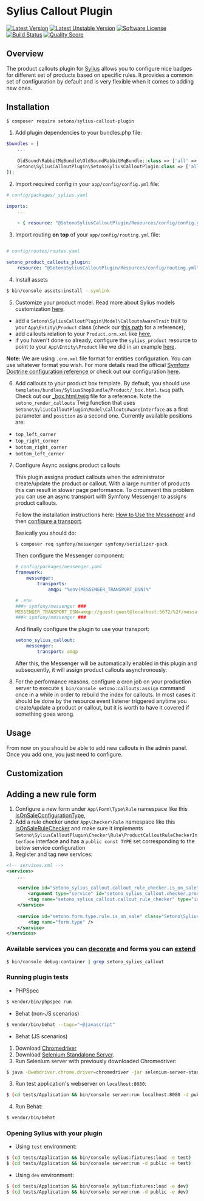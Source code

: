 # Sylius Callout Plugin

[![Latest Version][ico-version]][link-packagist]
[![Latest Unstable Version][ico-unstable-version]][link-packagist]
[![Software License][ico-license]](LICENSE)
[![Build Status][ico-travis]][link-travis]
[![Quality Score][ico-code-quality]][link-code-quality]

## Overview

The product callouts plugin for [Sylius](https://sylius.com/) allows you to configure nice badges for different set of products
based on specific rules. It provides a common set of configuration by default and is very flexible when it comes to adding new ones.

## Installation
```bash
$ composer require setono/sylius-callout-plugin
```
    
1. Add plugin dependencies to your bundles.php file:
```php
$bundles = [
    ...
    
    OldSound\RabbitMqBundle\OldSoundRabbitMqBundle::class => ['all' => true],
    Setono\SyliusCalloutPlugin\SetonoSyliusCalloutPlugin:class => ['all' => true],
]);
```

2. Import required config in your `app/config/config.yml` file:
```yaml
# config/packages/_sylius.yaml

imports:
    ...
    
    - { resource: "@SetonoSyliusCalloutPlugin/Resources/config/config.yml" }
```

3. Import routing **on top** of your `app/config/routing.yml` file:
```yaml

# config/routes/routes.yaml

setono_product_callouts_plugin:
    resource: "@SetonoSyliusCalloutPlugin/Resources/config/routing.yml"
```

4. Install assets
```bash
$ bin/console assets:install --symlink
```

5. Customize your product model. Read more about Sylius models customization [here](https://docs.sylius.com/en/latest/customization/model.html).
- add a `Setono\SyliusCalloutPlugin\Model\CalloutsAwareTrait` trait to your `App\Entity\Product` class (check our [this path](tests/Application/src) for a reference),
- add callouts relation to your `Product.orm.xml` like [here](tests/Application/src/Resources/config/doctrine),
- if you haven't done so already, configure the `sylius_product` resource to point to your `App\Entity\Product` like we 
did in an example [here](tests/Application/src/Resources/config/resources.yml).

**Note:** We are using `.orm.xml` file format for entities configuration. You can use whatever format you wish. For more details
read the official [Symfony Doctrine configuration reference](https://symfony.com/doc/current/reference/configuration/doctrine.html) or
check out our configuration [here](tests/Application/config/packages/doctrine.yaml).

6. Add callouts to your product box template. By default, you should use `templates/bundles/SyliusShopBundle/Product/_box.html.twig` 
path. Check out our [_box.html.twig](tests/Application/templates/bundles/SyliusShopBundle/Product/_box.html.twig) file for a reference.
Note the `setono_render_callouts` Twig function that uses `Setono\SyliusCalloutPlugin\Model\CalloutsAwareInterface` as a first parameter
and `position` as a second one. 
Currently available positions are:
* `top_left_corner`
* `top_right_corner`
* `bottom_right_corner`
* `bottom_left_corner`

7. Configure Async assigns product callouts

    This plugin assigns product callouts when the administrator create/update the product or callout. With a large number of products this can result in slower page performance. To circumvent this problem you can use an async transport with Symfony Messenger to assigns product callouts.
    
    Follow the installation instructions here: [How to Use the Messenger](https://symfony.com/doc/current/messenger.html) and then [configure a transport](https://symfony.com/doc/current/messenger.html#transports).
    
    Basically you should do:
    ```bash
    $ composer req symfony/messenger symfony/serializer-pack
    ```
    
    Then configure the Messenger component:
    ```yaml
    # config/packages/messenger.yaml
    framework:
        messenger:
            transports:
                amqp: "%env(MESSENGER_TRANSPORT_DSN)%"
    ```
    
    ```yaml
    # .env
    ###> symfony/messenger ###
    MESSENGER_TRANSPORT_DSN=amqp://guest:guest@localhost:5672/%2f/messages
    ###< symfony/messenger ###
    ```
    
    And finally configure the plugin to use your transport:
    
    ```yaml
    setono_sylius_callout:
        messenger:
            transport: amqp
    ```
    
    After this, the Messenger will be automatically enabled in this plugin and subsequently, it will assign product callouts asynchronously.

8. For the performance reasons, configure a cron job on your production server to execute `$ bin/console setono:callouts:assign` command 
once in a while in order to rebuild the index for callouts. In most cases it should be done by the resource event listener
triggered anytime you create/update a product or callout, but it is worth to have it covered if something goes wrong.

## Usage

From now on you should be able to add new callouts in the admin panel. Once you add one, you just need to configure.

## Customization

Adding a new rule form
----------------------

1. Configure a new form under `App\Form\Type\Rule` namespace like this [IsOnSaleConfigurationType](src/Form/Type/Rule/IsOnSaleConfigurationType.php),
2. Add a rule checker under `App\Checker\Rule` namespace like this [IsOnSaleRuleChecker](src/Checker/Rule/IsOnSaleRuleChecker.php) and
make sure it implements `Setono\SyliusCalloutPlugin\Checker\Rule\ProductCalloutRuleCheckerInterface` interface and has a `public const TYPE` 
set corresponding to the below service configuration 
3. Register and tag new services:
```xml
<!-- services.xml -->
<services>
    ...
    
    <service id="setono_sylius_callout.callout_rule_checker.is_on_sale" class="Setono\SyliusCalloutPlugin\Checker\Rule\IsOnSaleRuleChecker">
        <argument type="service" id="setono_sylius_callout.checker.product_promotion" />
        <tag name="setono_sylius_callout.callout_rule_checker" type="is_on_sale" label="setono_sylius_callout.ui.is_on_sale" form-type="Setono\SyliusCalloutPlugin\Form\Type\Rule\IsOnSaleConfigurationType" />
    </service>
    
    <service id="setono.form.type.rule.is_on_sale" class="Setono\SyliusCalloutPlugin\Form\Type\Rule\IsOnSaleConfigurationType">
        <tag name="form.type" />
    </service>
</services>
```
 
### Available services you can [decorate](https://symfony.com/doc/current/service_container/service_decoration.html) and forms you can [extend](http://symfony.com/doc/current/form/create_form_type_extension.html)

```bash
$ bin/console debug:container | grep setono_sylius_callout
```

### Running plugin tests

- PHPSpec
```bash
$ vendor/bin/phpspec run
```

- Behat (non-JS scenarios)
```bash
$ vendor/bin/behat --tags="~@javascript"
```

- Behat (JS scenarios)
1. Download [Chromedriver](https://sites.google.com/a/chromium.org/chromedriver/)
2. Download [Selenium Standalone Server](https://www.seleniumhq.org/download/).
2. Run Selenium server with previously downloaded Chromedriver:
```bash
$ java -Dwebdriver.chrome.driver=chromedriver -jar selenium-server-standalone.jar
```

3. Run test application's webserver on `localhost:8080`:
```bash
$ (cd tests/Application && bin/console server:run localhost:8080 -d public -e test)
```

4. Run Behat:
```bash
$ vendor/bin/behat
```

### Opening Sylius with your plugin

- Using `test` environment:
```bash
$ (cd tests/Application && bin/console sylius:fixtures:load -e test)
$ (cd tests/Application && bin/console server:run -d public -e test)
```

- Using `dev` environment:
```bash
$ (cd tests/Application && bin/console sylius:fixtures:load -e dev)
$ (cd tests/Application && bin/console server:run -d public -e dev)
```

[ico-version]: https://poser.pugx.org/setono/sylius-callouts-plugin/v/stable
[ico-unstable-version]: https://poser.pugx.org/setono/sylius-callouts-plugin/v/unstable
[ico-license]: https://poser.pugx.org/setono/sylius-callouts-plugin/license
[ico-travis]: https://travis-ci.org/Setono/SyliusCalloutsPlugin.svg?branch=master
[ico-code-quality]: https://img.shields.io/scrutinizer/g/Setono/SyliusCalloutsPlugin.svg?style=flat-square

[link-packagist]: https://packagist.org/packages/setono/sylius-callouts-plugin
[link-travis]: https://travis-ci.org/Setono/SyliusCalloutsPlugin
[link-code-quality]: https://scrutinizer-ci.com/g/Setono/SyliusCalloutsPlugin
